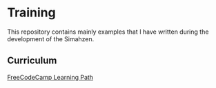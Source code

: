# Training

This repository contains mainly examples that I have written during the development of the Simahzen.

## Curriculum

[FreeCodeCamp Learning Path](www.freecodecamp.org)